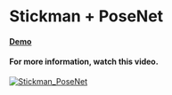 # Stickman + PoseNet
#### [Demo](https://ghassen1302.github.io/machine_learning_games/Stickman_PoseNet/)
#### For more information, watch this video.
[![Stickman_PoseNet](http://img.youtube.com/vi/QGtQIgF3Tqs/0.jpg)](https://www.youtube.com/watch?v=QGtQIgF3Tqs "Stickman - PoseNet")

